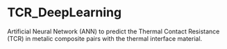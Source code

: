 # TCR_DeepLearning
Artificial Neural Network (ANN) to predict the Thermal Contact Resistance (TCR) in metalic composite pairs with the thermal interface material. 

